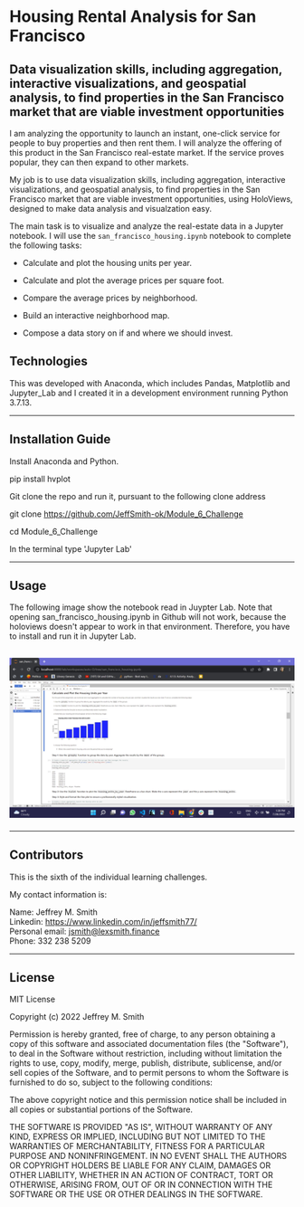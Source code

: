 # Housing Rental Analysis for San Francisco

## Data visualization skills, including aggregation, interactive visualizations, and geospatial analysis, to find properties in the San Francisco market that are viable investment opportunities

I am analyzing the opportunity to launch an instant, one-click service for people to buy properties and then rent them. I will analyze the offering of this product in the San Francisco real-estate market. If the service proves popular, they can then expand to other markets.

My job is to use data visualization skills, including aggregation, interactive visualizations, and geospatial analysis, to find properties in the San Francisco market that are viable investment opportunities, using HoloViews, designed to make data analysis and visualzation easy.

The main task is to visualize and analyze the real-estate data in a Jupyter notebook. I will use the `san_francisco_housing.ipynb` notebook to complete the following tasks:

- Calculate and plot the housing units per year.

- Calculate and plot the average prices per square foot.

- Compare the average prices by neighborhood.

- Build an interactive neighborhood map.

- Compose a data story on if and where we should invest.

## Technologies

This was developed with Anaconda, which includes Pandas, Matplotlib and Jupyter_Lab and I created it in a development environment running Python 3.7.13.

---

## Installation Guide

Install Anaconda and Python. </br>

pip install hvplot

Git clone the repo and run it, pursuant to the following clone address

git clone https://github.com/JeffSmith-ok/Module_6_Challenge

cd Module_6_Challenge

In the terminal type 'Jupyter Lab'

---

## Usage

The following image show the notebook read in Juypter Lab. Note that opening san_francisco_housing.ipynb in Github will not work, because the holoviews doesn't appear to work in that environment. Therefore, you have to install and run it in Jupyter Lab.

## ![Screenshot of Jupyter_Lab with notebook open](Images/Jupyter_Lab.jpeg) </br>

---

## Contributors

This is the sixth of the individual learning challenges.

My contact information is:

Name: Jeffrey M. Smith </br>
Linkedin: https://www.linkedin.com/in/jeffsmith77/ </br>
Personal email: jsmith@lexsmith.finance </br>
Phone: 332 238 5209

---

## License

MIT License

Copyright (c) 2022 Jeffrey M. Smith

Permission is hereby granted, free of charge, to any person obtaining a copy of this software and associated documentation files (the "Software"), to deal in the Software without restriction, including without limitation the rights to use, copy, modify, merge, publish, distribute, sublicense, and/or sell
copies of the Software, and to permit persons to whom the Software is furnished to do so, subject to the following conditions:

The above copyright notice and this permission notice shall be included in all copies or substantial portions of the Software.

THE SOFTWARE IS PROVIDED "AS IS", WITHOUT WARRANTY OF ANY KIND, EXPRESS OR IMPLIED, INCLUDING BUT NOT LIMITED TO THE WARRANTIES OF MERCHANTABILITY, FITNESS FOR A PARTICULAR PURPOSE AND NONINFRINGEMENT. IN NO EVENT SHALL THE AUTHORS OR COPYRIGHT HOLDERS BE LIABLE FOR ANY CLAIM, DAMAGES OR OTHER LIABILITY, WHETHER IN AN ACTION OF CONTRACT, TORT OR OTHERWISE, ARISING FROM, OUT OF OR IN CONNECTION WITH THE SOFTWARE OR THE USE OR OTHER DEALINGS IN THE
SOFTWARE.

```

```

